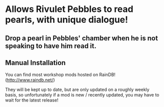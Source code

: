 # Allows Rivulet Pebbles to read pearls, with unique dialogue!

## Drop a pearl in Pebbles' chamber when he is not speaking to have him read it.

## Manual Installation
You can find most workshop mods hosted on RainDB! (http://www.raindb.net/)
  
  They will be kept up to date, but are only updated on a roughly weekly basis, so unfortunately if a mod is new / recently updated, you may have to wait for the latest release!
